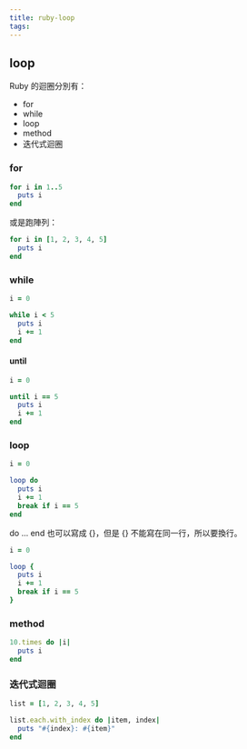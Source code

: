 ```yaml
---
title: ruby-loop
tags:
---
```


## loop

Ruby 的迴圈分別有：

- for
- while
- loop
- method
- 迭代式迴圈

### for

```ruby
for i in 1..5
  puts i
end
```

或是跑陣列：

```ruby
for i in [1, 2, 3, 4, 5]
  puts i
end
```

### while

```ruby
i = 0

while i < 5
  puts i
  i += 1
end
```

#### until

```ruby
i = 0

until i == 5
  puts i
  i += 1
end
```

### loop

```ruby
i = 0

loop do
  puts i
  i += 1
  break if i == 5
end
```

do ... end 也可以寫成 {}，但是 {} 不能寫在同一行，所以要換行。

```ruby
i = 0

loop {
  puts i
  i += 1
  break if i == 5
}
```

### method

```ruby
10.times do |i|
  puts i
end
```

### 迭代式迴圈

```ruby
list = [1, 2, 3, 4, 5]

list.each.with_index do |item, index|
  puts "#{index}: #{item}"
end
```